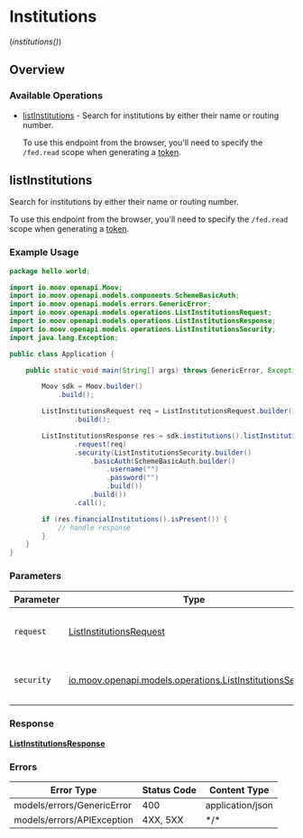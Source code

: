 # Institutions
(*institutions()*)

## Overview

### Available Operations

* [listInstitutions](#listinstitutions) -   Search for institutions by either their name or routing number.
  
  To use this endpoint from the browser, you'll need to specify the `/fed.read` scope when generating a [token](https://docs.moov.io/api/authentication/access-tokens/).

## listInstitutions

  Search for institutions by either their name or routing number.
  
  To use this endpoint from the browser, you'll need to specify the `/fed.read` scope when generating a [token](https://docs.moov.io/api/authentication/access-tokens/).

### Example Usage

```java
package hello.world;

import io.moov.openapi.Moov;
import io.moov.openapi.models.components.SchemeBasicAuth;
import io.moov.openapi.models.errors.GenericError;
import io.moov.openapi.models.operations.ListInstitutionsRequest;
import io.moov.openapi.models.operations.ListInstitutionsResponse;
import io.moov.openapi.models.operations.ListInstitutionsSecurity;
import java.lang.Exception;

public class Application {

    public static void main(String[] args) throws GenericError, Exception {

        Moov sdk = Moov.builder()
            .build();

        ListInstitutionsRequest req = ListInstitutionsRequest.builder()
                .build();

        ListInstitutionsResponse res = sdk.institutions().listInstitutions()
                .request(req)
                .security(ListInstitutionsSecurity.builder()
                    .basicAuth(SchemeBasicAuth.builder()
                        .username("")
                        .password("")
                        .build())
                    .build())
                .call();

        if (res.financialInstitutions().isPresent()) {
            // handle response
        }
    }
}
```

### Parameters

| Parameter                                                                                                         | Type                                                                                                              | Required                                                                                                          | Description                                                                                                       |
| ----------------------------------------------------------------------------------------------------------------- | ----------------------------------------------------------------------------------------------------------------- | ----------------------------------------------------------------------------------------------------------------- | ----------------------------------------------------------------------------------------------------------------- |
| `request`                                                                                                         | [ListInstitutionsRequest](../../models/operations/ListInstitutionsRequest.md)                                     | :heavy_check_mark:                                                                                                | The request object to use for the request.                                                                        |
| `security`                                                                                                        | [io.moov.openapi.models.operations.ListInstitutionsSecurity](../../models/operations/ListInstitutionsSecurity.md) | :heavy_check_mark:                                                                                                | The security requirements to use for the request.                                                                 |

### Response

**[ListInstitutionsResponse](../../models/operations/ListInstitutionsResponse.md)**

### Errors

| Error Type                 | Status Code                | Content Type               |
| -------------------------- | -------------------------- | -------------------------- |
| models/errors/GenericError | 400                        | application/json           |
| models/errors/APIException | 4XX, 5XX                   | \*/\*                      |